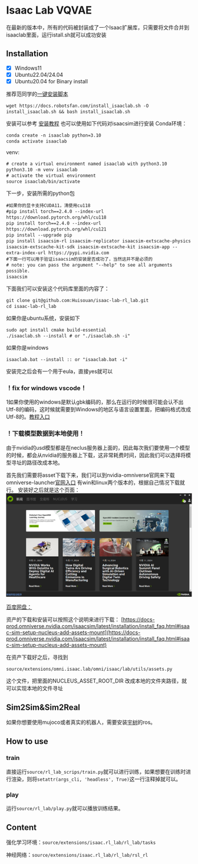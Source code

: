 # Isaac Lab VQVAE

在最新的版本中，所有的代码被封装成了一个Isaac扩展库，只需要将文件合并到isaaclab里面，运行istall.sh就可以成功安装

## Installation

- [x] Windows11
- [x] Ubuntu22.04/24.04
- [x] Ubuntu20.04 for Binary install

推荐范同学的[一键安装脚本](https://docs.robotsfan.com/isaaclab/source/setup/install.html)

```
wget https://docs.robotsfan.com/install_isaaclab.sh -O install_isaaclab.sh && bash install_isaaclab.sh
```

安装可以参考
[安装教程](https://isaac-sim.github.io/IsaacLab/main/source/setup/installation/index.html)
也可以使用如下代码对isaacsim进行安装
Conda环境：

```
conda create -n isaaclab python=3.10
conda activate isaaclab
```

venv:

```
# create a virtual environment named isaaclab with python3.10
python3.10 -m venv isaaclab
# activate the virtual environment
source isaaclab/bin/activate
```

下一步，安装所需的python包

```
#如果你的显卡支持CUDA11，清使用cu118
#pip install torch==2.4.0 --index-url https://download.pytorch.org/whl/cu118
pip install torch==2.4.0 --index-url https://download.pytorch.org/whl/cu121
pip install --upgrade pip
pip install isaacsim-rl isaacsim-replicator isaacsim-extscache-physics isaacsim-extscache-kit-sdk isaacsim-extscache-kit isaacsim-app --extra-index-url https://pypi.nvidia.com
#下面一行可以用于验证isaacsim的安装是否成功了，当然这并不是必须的
# note: you can pass the argument "--help" to see all arguments possible.
isaacsim
```

下面我们可以安装这个代码库里面的内容了：

```
git clone git@github.com:Huisouan/isaac-lab-rl_lab.git
cd isaac-lab-rl_lab
```

如果你是ubuntu系统，安装如下

```
sudo apt install cmake build-essential
./isaaclab.sh --install # or "./isaaclab.sh -i"
```

如果你是windows

```
isaaclab.bat --install :: or "isaaclab.bat -i"
```

安装完之后会有一个用于eula，直接yes就可以

### ！fix for windows vscode！

1如果你使用的windows是默认gbk编码的，那么在运行的时候很可能会认不出Utf-8的编码，这时候就需要到Windows的地区与语言设置里面，把编码格式改成Utf-8的。[教程入口](https://zhuafan.blog.csdn.net/article/details/133924884?spm=1001.2101.3001.6650.2&utm_medium=distribute.pc_relevant.none-task-blog-2%7Edefault%7EBlogCommendFromBaidu%7ERate-2-133924884-blog-107132272.235%5Ev43%5Econtrol&depth_1-utm_source=distribute.pc_relevant.none-task-blog-2%7Edefault%7EBlogCommendFromBaidu%7ERate-2-133924884-blog-107132272.235%5Ev43%5Econtrol)

### ！下载模型数据到本地使用！

由于nvidia的usd模型都是在neclus服务器上面的，因此每次我们要使用一个模型的时候，都会从nvidia的服务器上下载，这非常耗费时间，因此我们可以选择将模型寻址的路径改成本地。

首先我们需要将asset下载下来，我们可以到nvidia-omniverse官网来下载omniverse-launcher[官网入口](https://www.nvidia.cn/omniverse/)
有win和linux两个版本的，根据自己情况下载就行。
安装好之后就是这个页面：
![1729590467093](images/README/1729590467093.png)

[百度网盘：](https://pan.baidu.com/s/15loqrOhV-SgHFX2VXR-iSQ?pwd=vsvx)

资产的下载和安装可以按照这个说明来进行下载：
[https://docs-prod.omniverse.nvidia.com/isaacsim/latest/installation/install_faq.html#isaac-sim-setup-nucleus-add-assets-mount](https://docs-prod.omniverse.nvidia.com/isaacsim/latest/installation/install_faq.html#isaac-sim-setup-nucleus-add-assets-mount)

在资产下载好之后，寻找到

```
source/extensions/omni.isaac.lab/omni/isaac/lab/utils/assets.py
```

这个文件，把里面的NUCLEUS_ASSET_ROOT_DIR 改成本地的文件夹路径，就可以实现本地的文件寻址

## Sim2Sim&Sim2Real

如果你想要使用mujoco或者真实的机器人，需要安装[宇树](https://github.com/unitreerobotics/unitree_ros2)的ros。

## How to use

### train

直接运行`source/rl_lab_scrips/train.py`就可以进行训练，如果想要在训练时进行渲染，则将`setattr(args_cli, 'headless', True)`这一行注释掉就可以。

### play

运行`source/rl_lab/play.py`就可以播放训练结果。

## Content

强化学习环境：`source/extensions/isaac.rl_lab/rl_lab/tasks`

神经网络：`source/extensions/isaac.rl_lab/rl_lab/rsl_rl`





